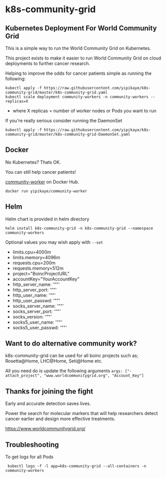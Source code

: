 # k8s-community-grid

## Kubernetes Deployment For World Community Grid

This is a simple way to run the World Community Grid on Kubernetes.

This project exists to make it easier to run World Community Grid on cloud deployments to further cancer research.

Helping to improve the odds for cancer patients simple as running the following:

```
kubectl apply -f https://raw.githubusercontent.com/yipikaye/k8s-community-grid/master/k8s-community-grid.yaml
kubectl scale deployment community-workers -n community-workers --replicas=X
```
* where X replicas = number of worker nodes or Pods you want to run


If you're really serious consider running the DaemonSet
```
kubectl apply -f https://raw.githubusercontent.com/yipikaye/k8s-community-grid/master/k8s-community-grid-DaemonSet.yaml
```

## Docker
No Kubernetes? Thats OK.

You can still help cancer patients!

[community-worker](https://hub.docker.com/r/yipikaye/community-worker) on Docker Hub.
```
docker run yipikaye/community-worker
```

## Helm
Helm chart is provided in helm directory

```
helm install k8s-community-grid -n k8s-community-grid --namespace community-workers
```
Optional values you may wish apply with `--set` 
- limits.cpu=4000m
- limits.memory=4096m
- requests.cpu=200m
- requests.memory=512m
- project="BoincProjectURL"
- accountKey="YourAccountKey"
- http_server_name: '""'
- http_server_port: '""'
- http_user_name: '""'
- http_user_passwd: '""'
- socks_server_name: '""'
- socks_server_port: '""'
- socks_version: '""'
- socks5_user_name: '""'
- socks5_user_passwd: '""'


## Want to do alternative community work?
k8s-community-grid can be used for all boinc projects such as; Rosetta@Home, LHC@Home, Seti@Home etc. 

All you need do is update the following arguments `args: ["-attach_project", "www.worldcommunitygrid.org", "Account_Key"]`


## Thanks for joining the fight
Early and accurate detection saves lives.

Power the search for molecular markers that will help researchers detect cancer earlier and design more effective treatments.

https://www.worldcommunitygrid.org/

## Troubleshooting
To get logs for all Pods

```
 kubectl logs -f -l app=k8s-community-grid --all-containers -n community-workers
```
